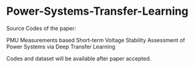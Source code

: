 # Power-Systems-Transfer-Learning
Source Codes of the paper: 

PMU Measurements based Short-term Voltage Stability Assessment of Power Systems via Deep Transfer Learning

Codes and dataset will be available after paper accepted.

